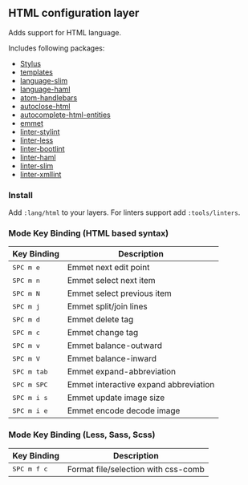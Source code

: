 ## HTML configuration layer

Adds support for HTML language.

Includes following packages:

- [Stylus](https://atom.io/packages/stylus)
- [templates](https://atom.io/packages/templates)
- [language-slim](https://atom.io/packages/language-slim)
- [language-haml](https://atom.io/packages/language-haml)
- [atom-handlebars](https://atom.io/packages/atom-handlebars)
- [autoclose-html](https://atom.io/packages/autoclose-html)
- [autocomplete-html-entities](https://atom.io/packages/autocomplete-html-entities)
- [emmet](https://atom.io/packages/emmet)
- [linter-stylint](https://atom.io/packages/linter-stylint)
- [linter-less](https://atom.io/packages/linter-less)
- [linter-bootlint](https://atom.io/packages/linter-bootlint)
- [linter-haml](https://atom.io/packages/linter-haml)
- [linter-slim](https://atom.io/packages/linterp-slim)
- [linter-xmllint](https://atom.io/packages/linter-xmllint)

### Install

Add `:lang/html` to your layers.
For linters support add `:tools/linters`.

### Mode Key Binding (HTML based syntax)

Key Binding            | Description
-----------------------|--------------------------------------
<kbd> SPC m e </kbd>   | Emmet next edit point
<kbd> SPC m n </kbd>   | Emmet select next item
<kbd> SPC m N </kbd>   | Emmet select previous item
<kbd> SPC m j </kbd>   | Emmet split/join lines
<kbd> SPC m d </kbd>   | Emmet delete tag
<kbd> SPC m c </kbd>   | Emmet change tag
<kbd> SPC m v </kbd>   | Emmet balance-outward
<kbd> SPC m V </kbd>   | Emmet balance-inward
<kbd> SPC m tab </kbd> | Emmet expand-abbreviation
<kbd> SPC m SPC </kbd> | Emmet interactive expand abbreviation
<kbd> SPC m i s </kbd> | Emmet update image size
<kbd> SPC m i e </kbd> | Emmet encode decode image


### Mode Key Binding (Less, Sass, Scss)

Key Binding            | Description
-----------------------|----------------------------------------
<kbd> SPC m f c </kbd>   | Format file/selection with css-comb
